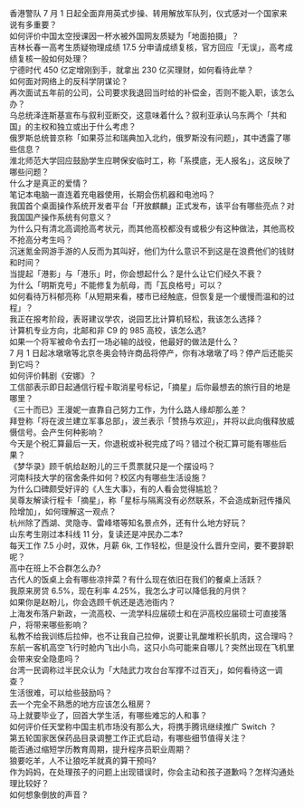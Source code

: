 香港警队 7 月 1 日起全面弃用英式步操、转用解放军队列，仪式感对一个国家来说有多重要？  
如何评价中国太空授课因一杯水被外国网友质疑为「地面拍摄」？  
吉林长春一高考生质疑物理成绩 17.5 分申请成绩复核，官方回应「无误」，高考成绩复核一般如何处理？  
宁德时代 450 亿定增刚到手，就拿出 230 亿买理财，如何看待此举？  
如何面对网络上的反科学阴谋论？  
再次面试五年前的公司，公司要求我退回当时给的补偿金，否则不能入职，该怎么办？  
乌总统泽连斯基宣布与叙利亚断交，这意味着什么？叙利亚承认乌东两个「共和国」的主权和独立或出于什么考虑？  
俄罗斯总统普京称「如果芬兰和瑞典加入北约，俄罗斯没有问题」，其中透露了哪些信息？  
淮北师范大学回应鼓励学生应聘保安临时工，称「系摸底，无人报名」，这反映了哪些问题？  
什么才是真正的爱情？  
笔记本电脑一直连着充电器使用，长期会伤机器和电池吗？  
我国首个桌面操作系统开发者平台「开放麒麟」正式发布，该平台有哪些亮点？对我国国产操作系统有何意义？  
为什么只有清北高调抢高考状元，而其他高校都没有或极少有这种做法，其他高校不抢高分考生吗？  
沉迷氪金网游手游的人反而为其叫好，他们为什么意识不到这是在浪费他们的钱财和时间？  
当提起「港影」与「港乐」时，你会想起什么？是什么让它们经久不衰？  
为什么「明斯克号」不能修复为航母，而「瓦良格号」可以？  
如何看待万科郁亮称「从短期来看，楼市已经触底，但恢复是一个缓慢而温和的过程」？  
我正在报考阶段，表哥建议学农，说园艺比计算机轻松，我该怎么选择？  
计算机专业方向，北邮和非 C9  的 985 高校，该怎么选?  
如果一个将军被命令去打一场必输的战役，他最好的做法是什么？  
7 月 1 日起冰墩墩等北京冬奥会特许商品将停产，你有冰墩墩了吗？停产后还能买到它吗？  
如何评价韩剧《安娜》？  
工信部表示即日起通信行程卡取消星号标记，「摘星」后你最想去的旅行目的地是哪里？  
《三十而已》王漫妮一直靠自己努力工作，为什么路人缘却那么差？  
拜登称「将在波兰建立军事总部」，波兰表示「赞扬与欢迎」，并将以此向俄释放威慑信号。会产生何种影响？  
今天是个税汇算最后一天，你退税或补税完成了吗？错过个税汇算可能有哪些后果？  
《梦华录》顾千帆给赵盼儿的三千贯票就只是一个摆设吗？  
河南科技大学的宿舍条件如何？校区内有哪些生活设施？  
为什么口碑颇受好评的《人生大事》，有的人看会觉得尴尬？  
吴尊友解读行程卡「摘星」，称「星标与隔离没有必然联系，不会造成新冠传播风险增加」，如何理解这一观点？  
杭州除了西湖、灵隐寺、雷峰塔等知名景点外，还有什么地方好玩？  
山东考生刚过本科线 11 分，复读还是冲民办二本?  
每天工作 7.5 小时，双休，月薪 6k, 工作轻松，但是没什么晋升空间，要不要辞职呢？  
高中在班上不合群怎么办?  
古代人的饭桌上会有哪些凉拌菜？有什么现在依旧在我们的餐桌上活跃？  
我原来房贷 6.5%，现在利率 4.25%，我怎么才可以降低我的月供？  
如果你是赵盼儿，你会选顾千帆还是选池衙内？  
上海发布落户新政，一流高校、一流学科应届硕士和在沪高校应届硕士可直接落户，将带来哪些影响？  
私教不给我训练后拉伸，也不让我自己拉伸，说要让乳酸堆积长肌肉，这合理吗？  
东航一客机高空飞行时舱内飞出小鸟，这只小鸟可能来自哪儿？突然出现在飞机里会带来安全隐患吗？  
台湾一民调称过半民众认为「大陆武力攻台台军撑不过百天」，如何看待这一调查？  
生活很难，可以给些鼓励吗？  
去一个完全不熟悉的地方应该怎么租房？  
马上就要毕业了，回首大学生活，有哪些难忘的人和事？  
如何评价任天堂称中国主机市场没有那么大，将携手腾讯继续推广 Switch ？  
第五轮国家医保药品目录调整工作正式启动，有哪些细节值得关注？  
能否通过缩短学历教育周期，提升程序员职业周期？  
狼要吃羊，人不让狼吃羊就真的算干预吗?  
作为妈妈，在处理孩子的问题上出现错误时，你会主动和孩子道歉吗？怎样沟通处理比较好？  
如何想象倒放的声音？  
